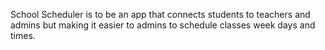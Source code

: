 School Scheduler is to be an app that connects students to teachers and admins but making it easier to admins to schedule classes week days and times. 
